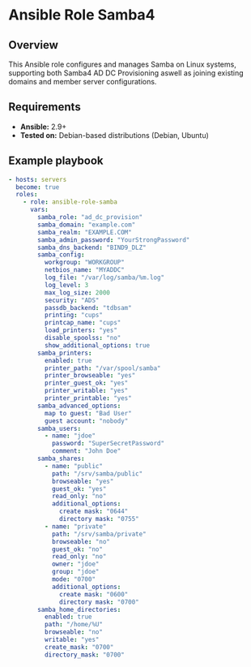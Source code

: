 # Ansible Role Samba4

## Overview

This Ansible role configures and manages Samba on Linux systems, supporting both Samba4 AD DC Provisioning aswell as joining existing domains and member server configurations.

## Requirements

- **Ansible:** 2.9+
- **Tested on:** Debian-based distributions (Debian, Ubuntu)

## Example playbook

```yaml
- hosts: servers
  become: true
  roles:
    - role: ansible-role-samba
      vars:
        samba_role: "ad_dc_provision"
        samba_domain: "example.com"
        samba_realm: "EXAMPLE.COM"
        samba_admin_password: "YourStrongPassword"
        samba_dns_backend: "BIND9_DLZ"
        samba_config:
          workgroup: "WORKGROUP"
          netbios_name: "MYADDC"
          log_file: "/var/log/samba/%m.log"
          log_level: 3
          max_log_size: 2000
          security: "ADS"
          passdb_backend: "tdbsam"
          printing: "cups"
          printcap_name: "cups"
          load_printers: "yes"
          disable_spoolss: "no"
          show_additional_options: true
        samba_printers:
          enabled: true
          printer_path: "/var/spool/samba"
          printer_browseable: "yes"
          printer_guest_ok: "yes"
          printer_writable: "yes"
          printer_printable: "yes"
        samba_advanced_options:
          map to guest: "Bad User"
          guest account: "nobody"
        samba_users:
          - name: "jdoe"
            password: "SuperSecretPassword"
            comment: "John Doe"
        samba_shares:
          - name: "public"
            path: "/srv/samba/public"
            browseable: "yes"
            guest_ok: "yes"
            read_only: "no"
            additional_options:
              create mask: "0644"
              directory mask: "0755"
          - name: "private"
            path: "/srv/samba/private"
            browseable: "no"
            guest_ok: "no"
            read_only: "no"
            owner: "jdoe"
            group: "jdoe"
            mode: "0700"
            additional_options:
              create mask: "0600"
              directory mask: "0700"
        samba_home_directories:
          enabled: true
          path: "/home/%U"
          browseable: "no"
          writable: "yes"
          create_mask: "0700"
          directory_mask: "0700"

```
